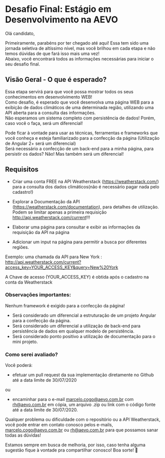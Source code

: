 # Desafio Final: Estágio em Desenvolvimento na AEVO

Olá candidato,

Primeiramente, parabéns por ter chegado até aqui! Essa tem sido uma jornada seletiva de altíssimo nível, mas você brilhou em cada etapa e não temos dúvidas de que fará isso mais uma vez!  
Abaixo, você encontrará todos as informações necessárias para iniciar o seu desafio final.

## Visão Geral - O que é esperado?
Essa etapa servirá para que você possa mostrar todos os seus conhecimentos em desenvolvimento WEB!  
Como desafio, é esperado que você desenvolva uma página WEB  para a exibição de dados climáticos de uma determinada região, utilizando uma API aberta para a consulta das informações.  
Não esperamos um sistema completo com persistência de dados! Porém, caso você o faça, será um diferencial!

Pode ficar à vontade para usar as técnicas, ferramentas e frameworks que você conheça e esteja familiarizado para a confecção da página (Utilização de Angular 2+ será um diferencial)  
Será necessário a confecção de um back-end para a minha página, para persistir os dados? Não! Mas também será um diferencial!

## Requisitos
- Criar uma conta FREE na API Weatherstack (https://weatherstack.com/) para a consulta dos dados climáticos(não é necessário pagar nada pelo cadastro!)

- Explorar a Documentação da API (https://weatherstack.com/documentation), para detalhes de utilização. Podem se limitar apenas a primeira requisição http://api.weatherstack.com/current!!!

- Elaborar uma página para consultar e exibir as informações da requisição da API na página

- Adicionar um input na página para permitir a busca por diferentes regiões.

Exemplo: uma chamada da API para New York : http://api.weatherstack.com/current?access_key=YOUR_ACCESS_KEY&query=New%20York

A Chave de acesso (YOUR_ACCESS_KEY) é obtida após o cadastro na conta da Weatherstack

### Observações importantes:
Nenhum framework é exigido para a confecção da página!

- Será considerado um diferencial a estruturação de um projeto Angular para a confecção da página.
- Será considerado um diferencial a utilização de back-end para persistência de dados em qualquer modelo de persistência.
- Será considerado ponto positivo a utilização de documentação para o mini projeto.

### Como serei avaliado?
Você poderá:
- efetuar um pull request da sua implementação diretamente no Github até a data limite de 30/07/2020

ou  
- encaminhar para o e-mail marcelo.cogo@aevo.com.br com rh@aevo.com.br em cópia, um arquivo .zip ou link com o código fonte até a data limite de 30/07/2020.

Qualquer problema ou dificuldade com o repositório ou a API Weatherstack, você pode entrar em contato conosco pelos e-mails, marcelo.cogo@aevo.com.br ou rh@aevo.com.br para que possamos sanar todas as dúvidas!

Estamos sempre em busca de melhoria, por isso, caso tenha alguma sugestão fique à vontade pra compartilhar conosco! Boa sorte! 💛

